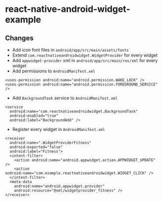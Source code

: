 # react-native-android-widget-example

## Changes

- Add icon font files in `android/app/src/main/assets/fonts`
- Extend `com.reactnativeandroidwidget.WidgetProvider` for every widget
- Add `appwidget-provider` xml in `android/app/src/main/res/xml` for every widget
- Add permissions to `AndroidManifest.xml`

```
<uses-permission android:name="android.permission.WAKE_LOCK" />
<uses-permission android:name="android.permission.FOREGROUND_SERVICE" />
```

- Add `BackgroundTask` service to `AndroidManifest.xml`

```
<service
  android:name="com.reactnativeandroidwidget.BackgroundTask"
  android:enabled="true"
  android:label="BackgroundAdd" />
```

- Register every widget in `AndroidManifest.xml`

```
<receiver
  android:name=".WidgetProviderFitness"
  android:exported="false"
  android:label="Fitness">
  <intent-filter>
    <action android:name="android.appwidget.action.APPWIDGET_UPDATE" />
    <action android:name="com.example.reactnativeandroidwidget.WIDGET_CLICK" />
  </intent-filter>
  <meta-data
    android:name="android.appwidget.provider"
    android:resource="@xml/widgetprovider_fitness" />
</receiver>
```
